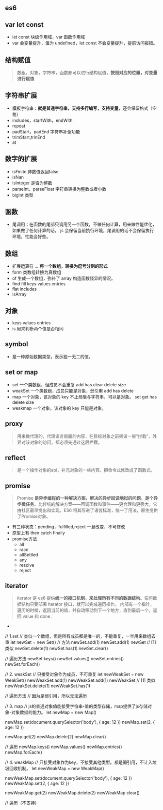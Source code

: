 ## es6
## var let const
- let const 块级作用域，var 函数作用域
- var 会变量提升，值为 undefined，let const 不会变量提升，提前访问报错。

## 结构赋值
> 数组，对象，字符串，函数都可以进行结构赋值，**按照对应的位置，对变量进行赋值**

## 字符串扩展
- 模板字符串：**就是普通字符串，支持多行编写，支持变量**，还会保留格式（空格）
- includes，startWith，endWith
- repeat
- padStart，padEnd 字符串补全功能
- trimStart,trinEnd
- at

## 数字的扩展
- isFinite 非数值返回false
- isNan
- isInteger 是否为整数
- parseInt、parseFloat 字符串转换为整数或者小数
- bigInt 类型

## 函数
- 尾调用：在函数的尾部只调用另一个函数，不做任何计算，用来做性能优化，如果做了任何计算的话， js 会保留当前执行环境，尾调用的话不会保留执行环境，性能会好些。

## 数组
- 扩展运算符 ... **将一个数组，转换为逗号分割的形式**
- form 类数组转换为真数组
- of 生成一个数组，弥补了 array 构造函数怪异的情况。
- find fill keys values entries
- flat includes
- isArray

## 对象
- keys values entries
- is 用来判断两个值是否相同

## symbol
- 是一种原始数据类型，表示独一无二的值。

## set or map
- set 一个类数组，但成员不会重复 add has clear delete size
- weakSet 一个类数组，成员只能是对象，弱引用 add has delete
- map 一个对象，该对象的 key 不止局限与字符串，可以是对象。 set get has delete size
- weakmap 一个对象，该对象的 key 只能是对象。

## proxy
> 用来做代理的，代理语言层面的内容，在目标对象之前架设一层“拦截”，外界对该对象的访问，都必须先通过这层拦截，

## reflect
> 是一个操作对象的api，补充对象的一些内容。把命令式修改成了函数式。

## promise
> Promise **是异步编程的一种解决方案，解决的异步回调地狱的问题，是个异步微任务**。比传统的解决方案——回调函数和事件——更合理和更强大。它由社区最早提出和实现，ES6 将其写进了语言标准，统一了用法，原生提供了Promise对象。
- 有三种状态：pending，fulfilled,reject 一旦改变，不可修改
- 原型上有 then catch finally
- promise方法
  - all
  - race
  - allSettled
  - any
  - resolve
  - reject

## iterator
> iterator 是 es6 提供**统一的接口机制，来处理所有不同的数据结构**。任何数据结构只要部署 Iterator 接口，就可以完成遍历操作。
> 内部有一个指针，遍历的时候，返回当前的值，并自动移动到下一个地方，直到最后一个。返回 value 和 done .
-

// 1.set
// 类似一个数组，但是所有成员都是唯一的，不能重复，一半用来数组去重
let newSet = new Set()
// 方法
newSet.add(1)
newSet.add(1)
newSet // [1] 类似
newSet.delete(1)
newSet.has(1)
newSet.clear()

// 遍历方法
newSet.keys()
newSet.values()
newSet.entries()
newSet.forEach()

// 2. weakSet
// 只接受对象作为成员，不可重复
let newWeakSet = new WeakSet()
newWeakSet.add(1)
newWeakSet.add(1)
newWeakSet // [1] 类似
newWeakSet.delete(1)
newWeakSet.has(1)

// 遍历方法
// 因为是弱引用，所以无法遍历

// 3. map
// js的普通对象值能接受字符串-值的类型存储，map提供了js存储对象-对象数据的能力。
let newMap = new Map()

newMap.set(document.querySelector('body'), { age: 12 })
newMap.set(2, { age: 12 })

newMap.get(2)
newMap.delete(2)
newMap.clear()

// 遍历
newMap.keys()
newMap.values()
newMap.entries()
newMap.forEach()

// 4. weakMap
// 只接受对象作为key，不接受其他类型。都是弱引用，不计入垃圾回收机制。
let newWeakMap = new WeakMap()

newWeakMap.set(document.querySelector('body'), { age: 12 })
newWeakMap.set(2, { age: 12 })

newWeakMap.get(2)
newWeakMap.delete(2)
newWeakMap.clear()

// 遍历（不支持）
